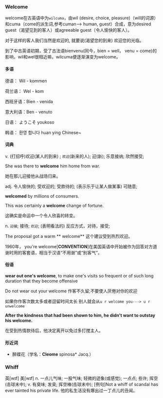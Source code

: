 ### Welcome

welcome在古英语中为`wilcuma`，由wil (desire, choice, pleasure)（will的词源）和cuma（come的派生词,参考cuman--> human, guest）合成，意为desired guest（渴望见到的客人）或agreeable guest（令人愉快的客人）。

对于这样的客人我们当然是欢迎的, 就要说(渴望您的到来) 欢迎您的光临。

到了中古英语初期，受了古法语bienvenu(同今，bien = well， venu = come)的影响，wil和wel很相近嘛，wilcuma便逐渐演变为welcome。

#### 多语

德语： Wil - kommen

荷兰语： Wel - kom

西班牙语：Bien - venida

意大利语：Ben - venuto

日语： ようこそ youkoso

韩语： 환영 합니다  huan ying Chinese~

#### 词典

v.	(打招呼)欢迎(某人的到来) ; `欢迎`(新来的人); 迎(新); 乐意接纳; 欣然接受;

She was there to **welcome** him home from war. 

她在那儿迎接他从战场归来。

adj.	令人愉快的; 受欢迎的; 受款待的; (表示乐于让某人做某事) 可随意;

**welcomed** by millions of consumers.

This was certainly a **welcome** change of fortune.

这确实是命运中一个令人欣喜的转变。

n.	`迎接`; 接待; `欢迎`; (表明看法的) 反应方式，对待，接受;

The proposal got a warm ** welcome**
这个建议受到热烈欢迎。


1960年， you're welcome[**CONVENTION**]在美国英语中开始被作为回答对方道谢时用的客套语，相当于汉语“不用谢”或“别客气”。

 #### 俗语

 **wear out one's welcome**, to make one's visits so frequent or of such long duration that they become offensive

 Do not wear out your welcome 作客不久留;不要使人厌倦对你的欢迎

如果你作客次数太多或者逗留时间太长 别人就会从`u r welcome you---> u r unwelcome`

**After the kindness that had been shown to him, he didn't want to outstay his welcome.** 

在受到热情款待后，他决定离开以免过多打搅主人。

 #### 形近词

- 醉蝶花（学名：**Cleome** spinosa* Jacq.）

### Whiff	

英[wɪf] 美[wɪf]
n.	一点儿气味; 一股气味; 轻微的迹象(或感觉); 一点点; 些许; 挥空(击球未中);
v.	有臭味; 发臭; 挥空棒(击球未中);
[例句]Not a whiff of scandal has ever tainted his private life.
他的私生活没有爆出过一丁点儿的丑闻。